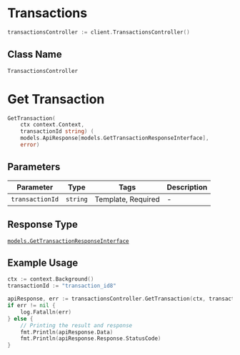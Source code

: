 # Transactions

```go
transactionsController := client.TransactionsController()
```

## Class Name

`TransactionsController`


# Get Transaction

```go
GetTransaction(
    ctx context.Context,
    transactionId string) (
    models.ApiResponse[models.GetTransactionResponseInterface],
    error)
```

## Parameters

| Parameter | Type | Tags | Description |
|  --- | --- | --- | --- |
| `transactionId` | `string` | Template, Required | - |

## Response Type

[`models.GetTransactionResponseInterface`](../../doc/models/get-transaction-response.md)

## Example Usage

```go
ctx := context.Background()
transactionId := "transaction_id8"

apiResponse, err := transactionsController.GetTransaction(ctx, transactionId)
if err != nil {
    log.Fatalln(err)
} else {
    // Printing the result and response
    fmt.Println(apiResponse.Data)
    fmt.Println(apiResponse.Response.StatusCode)
}
```

